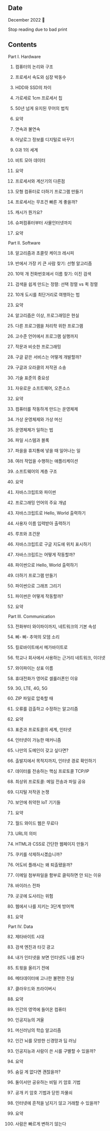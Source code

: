 ## Date

December 2022 :christmas_tree:

Stop reading due to bad print

## Contents

Part I. Hardware

1. 컴퓨터의 논리와 구조
2. 프로세서 속도와 심장 박동수
3. HDD와 SSD의 차이
4. 가로세로 1cm 프로세서 칩
5. 50년 넘게 유지된 무어의 법칙
6. 요약

7. 연속과 불연속
8. 아날로그 정보를 디지털로 바꾸기
9. 0과 1의 세계
10. 비트 모아 데이터
11. 요약

12. 프로세서와 계산기의 다른점
13. 모형 컴퓨터로 더하기 프로그램 만들기
14. 프로세서는 무조건 빠른 게 좋을까?
15. 캐시가 뭔가요?
16. 슈퍼컴퓨터부터 사물인터넷까지
17. 요약

Part II. Software

18. 알고리즘과 초콜릿 케이크 레시피
19. 반에서 가장 키 큰 사람 찾기: 선형 알고리즘
20. 10억 개 전화번호에서 이름 찾기: 이진 검색
21. 검색을 쉽게 만드는 정렬: 선택 정렬 vs 퀵 정렬
22. 10개 도시를 최단거리로 여행하는 법
23. 요약

24. 알고리즘은 이상, 프로그래밍은 현실
25. 다른 프로그램을 처리학 위한 프로그램
26. 고수준 언어에서 프로그램 실행까지
27. 작문과 비슷한 프로그래밍
28. 구글 같은 서비스는 어떻게 개발할까?
29. 구글과 오라클의 저작권 소송
30. 기술 표준의 중요성
31. 자유로운 소프트웨어, 오픈소스
32. 요약

33. 컴퓨터를 작동하게 만드는 운영체제
34. 가상 운영체제와 가상 머신
35. 운영체제가 일하는 법
36. 파일 시스템과 블록
37. 파을을 휴지통에 넣을 때 일어나는 일
38. 여러 작업을 수행하는 애플리케이션
39. 소프트웨어의 계층 구조
40. 요약

41. 자바스크립트와 파이썬
42. 프로그래밍 언어의 주요 개념
43. 자바스크립트로 Hello, World 출력하기
44. 사용자 이름 입력받아 출력하기
45. 루프와 조건문
46. 자바스크립트로 구글 지도에 위치 표시하기
47. 자바스크립트는 어떻게 작동할까?
48. 파이썬으로 Hello, World 출력하기
49. 더하기 프로그램 만들기
50. 파이썬으로 그래프 그리기
51. 파이썬은 어떻게 작동할까?
52. 요약

Part III. Communication

53. 전화부터 와이파이까지, 네트워크의 기본 속성
54. 삐- 삐- 추억의 모뎀 소리
55. 킬로바이트에서 메가바이트로
56. 학교나 회사에서 사용하는 근거리 네트워크, 이더넷
57. 와이파이는 상표 이름
58. 휴대전화가 영어로 셀룰러폰인 이유
59. 3G, LTE, 4G, 5G
60. ZIP 파일로 압축할 때
61. 오류를 검출하고 수정하는 알고리즘
62. 요약

63. 표준과 프로토콜의 세계, 인터넷
64. 인터넷이 가능한 매커니즘
65. 나만의 도메인이 갖고 싶다면?
66. 출발지에서 목적지까지, 인터넷 경로 확인하기
67. 데이터를 전송하는 핵심 프로토콜 TCP/IP
68. 최상위 프로토콜: 메일 전송과 파일 공유
69. 디지털 저작권 논쟁
70. 보안에 취약한 IoT 기기들
71. 요약

72. 월드 와이드 웹은 무료다
73. URL의 의미
74. HTML과 CSS로 간단한 웹페이지 만들기
75. 쿠키를 삭제하시곘습니까?
76. 어도비 플래시는 왜 퇴출됐을까?
77. 이메일 첨부파일을 함부로 클릭하면 안 되는 이유
78. 바이러스 전파
79. 곳곳에 도사리는 위험
80. 웹에서 나를 지키는 3단계 방어책
81. 요약

Part IV. Data

82. 제타바이트 시대
83. 검색 엔진과 타깃 광고
84. 내가 인터넷을 보면 인터넷도 나를 본다
85. 트윗을 올리기 전에
86. 메타데이터에 고나한 불편한 진실
87. 클라우드와 프라이버시
88. 요약

89. 인간의 영역에 들어온 컴퓨터
90. 인공지능의 겨울
91. 머신러닝의 학습 알고리즘
92. 인간 뇌를 모방한 신경망과 딥 러닝
93. 인공지능과 사람이 쓴 시를 구별할 수 있을까?
94. 요약

95. 숨길 게 없다면 괜찮을까?
96. 둘이서만 공유하는 비밀 키 암호 기법
97. 공개 키 암호 기법과 닫힌 자물쇠
98. 인터넷에 흔적을 남지기 않고 거래할 수 있을까?
99. 요약

100. 사람은 빠르게 변하기 않는다
